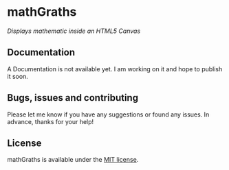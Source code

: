 # mathGraths

*Displays mathematic inside an HTML5 Canvas*

## Documentation

A Documentation is not available yet. I am working on it and hope to publish it soon.

## Bugs, issues and contributing

Please let me know if you have any suggestions or found any issues. In advance, thanks for your help!

## License

mathGraths is available under the [MIT license](http://opensource.org/licenses/MIT).
